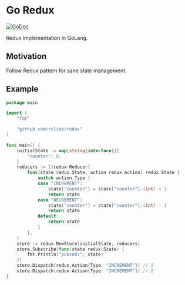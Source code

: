 # Go Redux

[![GoDoc](https://godoc.org/github.com/rcliao/redux?status.svg)](https://godoc.org/github.com/rcliao/redux)

Redux implementation in GoLang.

## Motivation

Follow Redux pattern for sane state management.

## Example

```go
package main

import (
	"fmt"

	"github.com/rcliao/redux"
)

func main() {
	initialState := map[string]interface{}{
		"counter": 0,
	}
	reducers := []redux.Reducer{
		func(state redux.State, action redux.Action) redux.State {
			switch action.Type {
			case "INCREMENT":
				state["counter"] = state["counter"].(int) + 1
				return state
			case "DECREMENT":
				state["counter"] = state["counter"].(int) - 1
				return state
			default:
				return state
			}
		},
	}
	store := redux.NewStore(initialState, reducers)
	store.Subscribe(func(state redux.State) {
		fmt.Println("pubsub:", state)
	})
	store.Dispatch(redux.Action{Type: "INCREMENT"}) // 1
	store.Dispatch(redux.Action{Type: "INCREMENT"}) // 2
}
```
